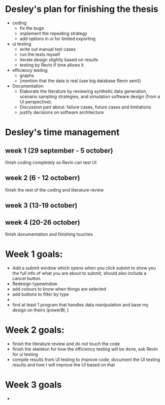 # Desley's plan for finishing the thesis 
- coding
    - fix the bugs
    - implement the repeating strategy
    - add options in ui for limited exporting
- ui testing
    - write out manual test cases
    - run the tests myself
    - iterate design slightly based on results
    - testing by Revin if time allows it
- efficiency testing
    - graphs
    - (mention that the data is real (use big database Revin sent))
- Documentation
    - Elaborate the literature by reviewing synthetic data generation, scenario sampling strategies, and simulation software design (from a UI perspective).
    - Discussion part about: failure cases, future cases and limitations
    - justify decisions on software architecture 


# Desley's time management
## week 1 (29 september - 5 october)
finish coding completely so Revin can test UI

## week 2 (6 - 12 octoberr)
finish the rest of the coding and literature review

## week 3 (13-19 october)


## week 4 (20-26 october)
finish documentation and finishing touches

# Week 1 goals:
- Add a submit window which opens when you click submit to show you the full info of what you are about to submit, should also include a cancel button
- Redesign typewindow
 - add colours to know when things are selected
 - add buttons to filter by type
 - 
- find at least 1 program that handles data manipulation and base my design on theirs (powerBI, )



# Week 2 goals:
- finish the literature review and do not touch the code
- finish the skeleton for how the efficiency testing will be done, ask Revin for ui testing
- compile results from UI testing to improve code, document the UI testing results and how I will improve the UI based on that

# Week 3 goals
- 


